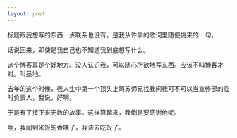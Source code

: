 ```yaml
---
layout: post
---
```

标题跟我想写的东西一点联系也没有。是我从许崇的歌词里随便挑来的一句。

话说回来，即使是我自己也不知道我到底想写什么。

这个博客真是个好地方。没人认识我，可以随心所欲地写东西。应该不叫博客才对。叫圣地。

去年的这个时候，我人生中第一个顶头上司苏师兄找我问我可不可以当宣传部的临时负责人，我说，好啊。

于是有了接下来无数的故事。这样算起来，我倒是要感谢他呢。

啊，我闻到米饭的香味了，我该去吃饭了。